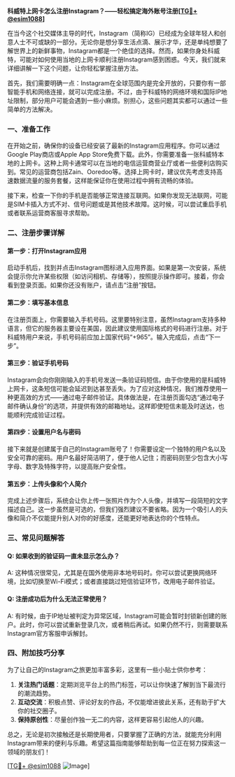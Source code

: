 **科威特上网卡怎么注册Instagram？——轻松搞定海外账号注册[[TG💪+ @esim1088](https://t.me/s/esim1088)]**

在当今这个社交媒体主导的时代，Instagram（简称IG）已经成为全球年轻人和创意人士不可或缺的一部分。无论你是想分享生活点滴、展示才华，还是单纯想要了解世界上的新鲜事物，Instagram都是一个绝佳的选择。然而，如果你身处科威特，可能对如何使用当地的上网卡顺利注册Instagram感到困惑。今天，我们就来详细讲解一下这个问题，让你轻松掌握注册方法。

首先，我们需要明确一点：Instagram在全球范围内是完全开放的，只要你有一部智能手机和网络连接，就可以完成注册。不过，由于科威特的网络环境和国际IP地址限制，部分用户可能会遇到一些小麻烦。别担心，这些问题其实都可以通过一些简单的方法解决。

### 一、准备工作

在开始之前，确保你的设备已经安装了最新的Instagram应用程序。你可以通过Google Play商店或Apple App Store免费下载。此外，你需要准备一张科威特本地的上网卡。这种上网卡通常可以在当地的电信运营商营业厅或者一些便利店购买到。常见的运营商包括Zain、Ooredoo等。选择上网卡时，建议优先考虑支持高速数据流量的服务套餐，这样能保证你在使用过程中拥有流畅的体验。

接下来，检查一下你的手机是否能够正常连接互联网。如果你发现无法联网，可能是SIM卡插入方式不对、信号问题或是其他技术故障。这时候，可以尝试重启手机或者联系运营商客服寻求帮助。

### 二、注册步骤详解

#### 第一步：打开Instagram应用

启动手机后，找到并点击Instagram图标进入应用界面。如果是第一次安装，系统会提示你允许某些权限（如访问相机、存储等），按照提示操作即可。接着，你会看到登录页面。如果你还没有账户，请点击“注册”按钮。

#### 第二步：填写基本信息

在注册页面上，你需要输入手机号码。这里要特别注意，虽然Instagram支持多种语言，但它的服务器主要设在美国，因此建议使用国际格式的号码进行注册。对于科威特用户来说，手机号码前应加上国家代码“+965”。输入完成后，点击“下一步”。

#### 第三步：验证手机号码

Instagram会向你刚刚输入的手机号发送一条验证码短信。由于你使用的是科威特上网卡，这条短信可能会延迟到达甚至丢失。为了应对这种情况，我们推荐使用一种更高效的方式——通过电子邮件验证。具体做法是，在注册页面勾选“通过电子邮件确认身份”的选项，并提供有效的邮箱地址。这样即使短信未能及时送达，也能顺利完成验证过程。

#### 第四步：设置用户名与密码

接下来就是创建属于自己的Instagram账号了！你需要设定一个独特的用户名以及安全可靠的密码。用户名最好简洁明了，便于他人记住；而密码则至少包含大小写字母、数字及特殊字符，以提高账户安全性。

#### 第五步：上传头像和个人简介

完成上述步骤后，系统会让你上传一张照片作为个人头像，并填写一段简短的文字描述自己。这一步虽然是可选的，但我们强烈建议不要省略。因为一个吸引人的头像和简介不仅能提升别人对你的好感度，还能更好地表达你的个性特点。

### 三、常见问题解答

#### Q: 如果收到的验证码一直未显示怎么办？
A: 这种情况很常见，尤其是在国外使用非本地号码时。你可以尝试更换网络环境，比如切换至Wi-Fi模式；或者直接跳过短信验证环节，改用电子邮件验证。

#### Q: 注册成功后为什么无法正常使用？
A: 有时候，由于IP地址被判定为异常区域，Instagram可能会暂时封锁新创建的账户。此时，你可以尝试重新登录几次，或者稍后再试。如果仍然不行，则需要联系Instagram官方客服申诉解封。

### 四、附加技巧分享

为了让自己的Instagram之旅更加丰富多彩，这里有一些小贴士供你参考：

1. **关注热门话题**：定期浏览平台上的热门标签，可以让你快速了解到当下最流行的潮流趋势。
2. **互动交流**：积极点赞、评论好友的作品，不仅能增进彼此关系，还有助于扩大你的社交圈子。
3. **保持原创性**：尽量创作独一无二的内容，这样更容易引起他人的兴趣。

总之，无论是初次接触还是长期使用者，只要掌握了正确的方法，就能充分利用Instagram带来的便利与乐趣。希望这篇指南能够帮助到每一位正在努力探索这一领域的朋友们！

[[TG💪+ @esim1088](https://t.me/s/esim1088) ![Image](https://i.postimg.cc/4NQfJmqS/Snipaste-2025-05-13-00-14-12.png)]